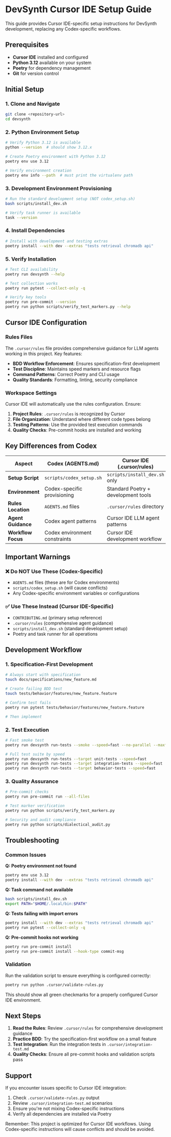 # DevSynth Cursor IDE Setup Guide

This guide provides Cursor IDE-specific setup instructions for DevSynth development, replacing any Codex-specific workflows.

## Prerequisites

- **Cursor IDE** installed and configured
- **Python 3.12** available on your system
- **Poetry** for dependency management
- **Git** for version control

## Initial Setup

### 1. Clone and Navigate
```bash
git clone <repository-url>
cd devsynth
```

### 2. Python Environment Setup
```bash
# Verify Python 3.12 is available
python --version  # should show 3.12.x

# Create Poetry environment with Python 3.12
poetry env use 3.12

# Verify environment creation
poetry env info --path  # must print the virtualenv path
```

### 3. Development Environment Provisioning
```bash
# Run the standard development setup (NOT codex_setup.sh)
bash scripts/install_dev.sh

# Verify task runner is available
task --version
```

### 4. Install Dependencies
```bash
# Install with development and testing extras
poetry install --with dev --extras "tests retrieval chromadb api"
```

### 5. Verify Installation
```bash
# Test CLI availability
poetry run devsynth --help

# Test collection works
poetry run pytest --collect-only -q

# Verify key tools
poetry run pre-commit --version
poetry run python scripts/verify_test_markers.py --help
```

## Cursor IDE Configuration

### Rules Files
The `.cursor/rules` file provides comprehensive guidance for LLM agents working in this project. Key features:

- **BDD Workflow Enforcement**: Ensures specification-first development
- **Test Discipline**: Maintains speed markers and resource flags
- **Command Patterns**: Correct Poetry and CLI usage
- **Quality Standards**: Formatting, linting, security compliance

### Workspace Settings
Cursor IDE will automatically use the rules configuration. Ensure:

1. **Project Rules**: `.cursor/rules` is recognized by Cursor
2. **File Organization**: Understand where different code types belong
3. **Testing Patterns**: Use the provided test execution commands
4. **Quality Checks**: Pre-commit hooks are installed and working

## Key Differences from Codex

| Aspect | Codex (AGENTS.md) | Cursor IDE (.cursor/rules) |
|--------|-------------------|---------------------------|
| **Setup Script** | `scripts/codex_setup.sh` | `scripts/install_dev.sh` only |
| **Environment** | Codex-specific provisioning | Standard Poetry + development tools |
| **Rules Location** | `AGENTS.md` files | `.cursor/rules` directory |
| **Agent Guidance** | Codex agent patterns | Cursor IDE LLM agent patterns |
| **Workflow Focus** | Codex environment constraints | Cursor IDE development workflow |

## Important Warnings

### ❌ Do NOT Use These (Codex-Specific)
- `AGENTS.md` files (these are for Codex environments)
- `scripts/codex_setup.sh` (will cause conflicts)
- Any Codex-specific environment variables or configurations

### ✅ Use These Instead (Cursor IDE-Specific)
- `CONTRIBUTING.md` (primary setup reference)
- `.cursor/rules` (comprehensive agent guidance)
- `scripts/install_dev.sh` (standard development setup)
- Poetry and task runner for all operations

## Development Workflow

### 1. Specification-First Development
```bash
# Always start with specification
touch docs/specifications/new_feature.md

# Create failing BDD test
touch tests/behavior/features/new_feature.feature

# Confirm test fails
poetry run pytest tests/behavior/features/new_feature.feature

# Then implement
```

### 2. Test Execution
```bash
# Fast smoke test
poetry run devsynth run-tests --smoke --speed=fast --no-parallel --maxfail=1

# Full test suite by speed
poetry run devsynth run-tests --target unit-tests --speed=fast
poetry run devsynth run-tests --target integration-tests --speed=fast
poetry run devsynth run-tests --target behavior-tests --speed=fast
```

### 3. Quality Assurance
```bash
# Pre-commit checks
poetry run pre-commit run --all-files

# Test marker verification
poetry run python scripts/verify_test_markers.py

# Security and audit compliance
poetry run python scripts/dialectical_audit.py
```

## Troubleshooting

### Common Issues

**Q: Poetry environment not found**
```bash
poetry env use 3.12
poetry install --with dev --extras "tests retrieval chromadb api"
```

**Q: Task command not available**
```bash
bash scripts/install_dev.sh
export PATH="$HOME/.local/bin:$PATH"
```

**Q: Tests failing with import errors**
```bash
poetry install --with dev --extras "tests retrieval chromadb api"
poetry run pytest --collect-only -q
```

**Q: Pre-commit hooks not working**
```bash
poetry run pre-commit install
poetry run pre-commit install --hook-type commit-msg
```

### Validation

Run the validation script to ensure everything is configured correctly:
```bash
poetry run python .cursor/validate-rules.py
```

This should show all green checkmarks for a properly configured Cursor IDE environment.

## Next Steps

1. **Read the Rules**: Review `.cursor/rules` for comprehensive development guidance
2. **Practice BDD**: Try the specification-first workflow on a small feature
3. **Test Integration**: Run the integration tests in `.cursor/integration-test.md`
4. **Quality Checks**: Ensure all pre-commit hooks and validation scripts pass

## Support

If you encounter issues specific to Cursor IDE integration:

1. Check `.cursor/validate-rules.py` output
2. Review `.cursor/integration-test.md` scenarios
3. Ensure you're not mixing Codex-specific instructions
4. Verify all dependencies are installed via Poetry

Remember: This project is optimized for Cursor IDE workflows. Using Codex-specific instructions will cause conflicts and should be avoided.
